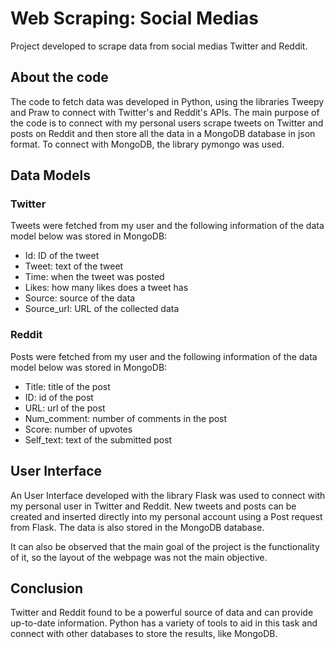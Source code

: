 # Web Scraping: Social Medias

Project developed to scrape data from social medias Twitter and Reddit.

## About the code

The code to fetch data was developed in Python, using the libraries Tweepy and Praw to connect with Twitter's and Reddit's APIs. The main purpose of the code is to connect with my personal users scrape tweets on Twitter and posts on Reddit and then store all the data in a MongoDB database in json format. To connect with MongoDB, the library pymongo was used.

## Data Models

### Twitter

Tweets were fetched from my user and the following information of the data model below was stored in MongoDB:

* Id: ID of the tweet
* Tweet: text of the tweet
* Time: when the tweet was posted
* Likes: how many likes does a tweet has
* Source: source of the data
* Source_url: URL of the collected data

### Reddit

Posts were fetched from my user and the following information of the data model below was stored in MongoDB:

* Title: title of the post
* ID: id of the post
* URL: url of the post
* Num_comment: number of comments in the post
* Score: number of upvotes
* Self_text: text of the submitted post

## User Interface

An User Interface developed with the library Flask was used to connect with my personal user in Twitter and Reddit. New tweets and posts can be created and inserted directly into my personal account using a Post request from Flask. The data is also stored in the MongoDB database. 

It can also be observed that the main goal of the project is the functionality of it, so the layout of the webpage was not the main objective.

## Conclusion

Twitter and Reddit found to be a powerful source of data and can provide up-to-date information. Python has a variety of tools to aid in this task and connect with other databases to store the results, like MongoDB.
